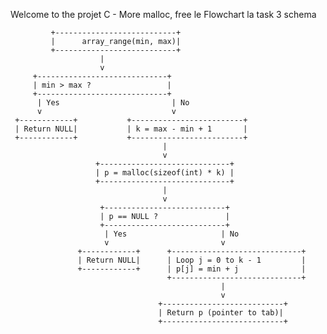 Welcome to the projet C - More malloc, free
le Flowchart la task 3 schema

             +---------------------------+
             |      array_range(min, max)|
             +---------------------------+
                        |
                        v
         +-----------------------------+
         | min > max ?                 |
         +-----------------------------+
          | Yes                         | No
          v                             v
     +------------+           +-------------------------+
     | Return NULL|           | k = max - min + 1       |
     +------------+           +-------------------------+
                                      |
                                      v
                       +-----------------------------+
                       | p = malloc(sizeof(int) * k) |
                       +-----------------------------+
                                      |
                                      v
                        +---------------------------+
                        | p == NULL ?               |
                        +---------------------------+
                         | Yes                     | No
                         v                         v
                   +------------+      +-----------------------------+
                   | Return NULL|      | Loop j = 0 to k - 1         |
                   +------------+      | p[j] = min + j              |
                                       +-----------------------------+
                                                   |
                                                   v
                                     +---------------------------+
                                     | Return p (pointer to tab)|
                                     +---------------------------+

